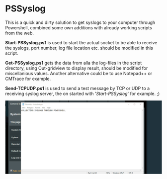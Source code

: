 # PSSyslog

This is a quick and dirty solution to get syslogs to your computer through Powershell, combined some own additions with already working scripts from the web.

**Start-PSSyslog.ps1** is used to start the actual socket to be able to receive the syslogs, port number, log file location etc. should be modified in this script.

**Get-PSSyslog.ps1** gets the data from alla the log-files in the script directory, using Out-gridview to display result, should be modified for miscellanious values. Another alternative could be to use Notepad++ or CMTrace for example.

**Send-TCPUDP.ps1** is used to send a test message by TCP or UDP to a receiving syslog server, the on started with '*Start-PSSyslog*' for example. ;)

![TS step 1](img/PSSyslog.gif)
